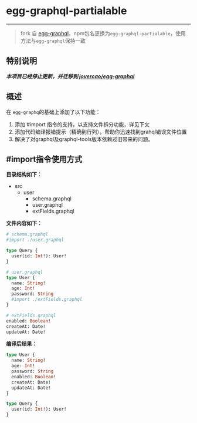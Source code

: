 # egg-graphql-partialable
---
> fork 自 [egg-graphql](https://github.com/eggjs/egg-graphql)，npm包名更换为`egg-graphql-partialable`，使用方法与`egg-graphql`保持一致

## 特别说明

***本项目已经停止更新，并迁移到 [jovercao/egg-graphql](https://github.com/jovercao/egg-graphql)***

## 概述
在 `egg-graphq`的基础上添加了以下功能：

1. 添加 #import 指令的支持，以支持文件拆分功能，详见下文
2. 添加代码编译报错提示（精确到行列），帮助你迅速找到grahql错误文件位置
3. 解决了对graphql及graphql-tools版本依赖过旧带来的问题。

## #import指令使用方式

**目录结构如下：**

- src
  - user
    - schema.graphql
    - user.graphql
    - extFields.graphql

**文件内容如下：**

```graphql
# schema.graphql
#import ./user.graphql

type Query {
  user(id: Int!): User!
}
```

```graphql
# user.graphql
type User {
  name: String!
  age: Int!
  password: String
  #import ./extFields.graphql
}
```

```graphql
# extFields.graphql
enabled: Boolean!
createAt: Date!
updateAt: Date!
```

**编译后结果：**

```graphql
type User {
  name: String!
  age: Int!
  password: String
  enabled: Boolean!
  createAt: Date!
  updateAt: Date!
}

type Query {
  user(id: Int!): User!
}
```
